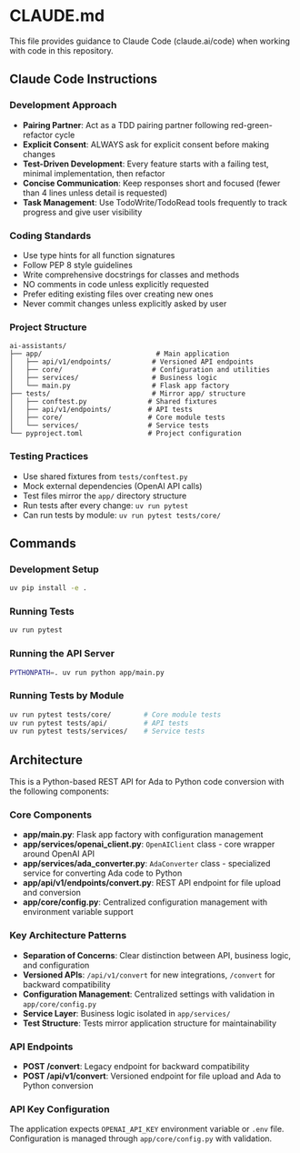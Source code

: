 # CLAUDE.md

This file provides guidance to Claude Code (claude.ai/code) when working with code in this repository.

## Claude Code Instructions

### Development Approach
- **Pairing Partner**: Act as a TDD pairing partner following red-green-refactor cycle
- **Explicit Consent**: ALWAYS ask for explicit consent before making changes
- **Test-Driven Development**: Every feature starts with a failing test, minimal implementation, then refactor
- **Concise Communication**: Keep responses short and focused (fewer than 4 lines unless detail is requested)
- **Task Management**: Use TodoWrite/TodoRead tools frequently to track progress and give user visibility

### Coding Standards
- Use type hints for all function signatures
- Follow PEP 8 style guidelines
- Write comprehensive docstrings for classes and methods
- NO comments in code unless explicitly requested
- Prefer editing existing files over creating new ones
- Never commit changes unless explicitly asked by user

### Project Structure
```
ai-assistants/
├── app/                            # Main application
│   ├── api/v1/endpoints/          # Versioned API endpoints
│   ├── core/                      # Configuration and utilities
│   ├── services/                  # Business logic
│   └── main.py                    # Flask app factory
├── tests/                         # Mirror app/ structure
│   ├── conftest.py               # Shared fixtures
│   ├── api/v1/endpoints/         # API tests
│   ├── core/                     # Core module tests
│   └── services/                 # Service tests
└── pyproject.toml                # Project configuration
```

### Testing Practices
- Use shared fixtures from `tests/conftest.py`
- Mock external dependencies (OpenAI API calls)
- Test files mirror the `app/` directory structure
- Run tests after every change: `uv run pytest`
- Can run tests by module: `uv run pytest tests/core/`

## Commands

### Development Setup
```bash
uv pip install -e .
```

### Running Tests
```bash
uv run pytest
```

### Running the API Server
```bash
PYTHONPATH=. uv run python app/main.py
```

### Running Tests by Module
```bash
uv run pytest tests/core/        # Core module tests
uv run pytest tests/api/         # API tests
uv run pytest tests/services/    # Service tests
```

## Architecture

This is a Python-based REST API for Ada to Python code conversion with the following components:

### Core Components
- **app/main.py**: Flask app factory with configuration management
- **app/services/openai_client.py**: `OpenAIClient` class - core wrapper around OpenAI API
- **app/services/ada_converter.py**: `AdaConverter` class - specialized service for converting Ada code to Python
- **app/api/v1/endpoints/convert.py**: REST API endpoint for file upload and conversion
- **app/core/config.py**: Centralized configuration management with environment variable support

### Key Architecture Patterns
- **Separation of Concerns**: Clear distinction between API, business logic, and configuration
- **Versioned APIs**: `/api/v1/convert` for new integrations, `/convert` for backward compatibility
- **Configuration Management**: Centralized settings with validation in `app/core/config.py`
- **Service Layer**: Business logic isolated in `app/services/`
- **Test Structure**: Tests mirror application structure for maintainability

### API Endpoints
- **POST /convert**: Legacy endpoint for backward compatibility
- **POST /api/v1/convert**: Versioned endpoint for file upload and Ada to Python conversion

### API Key Configuration
The application expects `OPENAI_API_KEY` environment variable or `.env` file. Configuration is managed through `app/core/config.py` with validation.